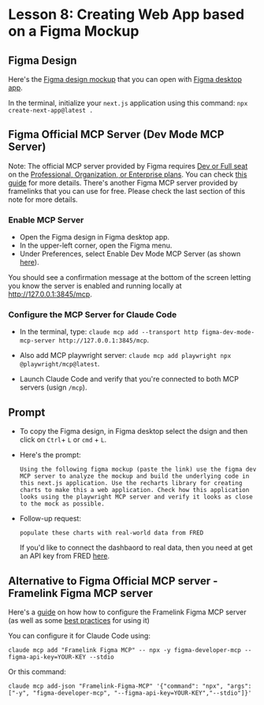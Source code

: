 # Lesson 8: Creating Web App based on a Figma Mockup

## Figma Design

Here's the [Figma design mockup](link) that you can open with [Figma desktop app](https://www.figma.com/downloads/). 

In the terminal, initialize your `next.js` application using this command:
`npx create-next-app@latest .`

## Figma Official MCP Server (Dev Mode MCP Server)

Note: The official MCP server provided by Figma requires [Dev or Full seat](https://help.figma.com/hc/en-us/articles/27468498501527-Updates-to-Figma-s-pricing-seats-and-billing-experience#h_01JCPBM8X2MBEXTABDM92HWZG4) on the [Professional, Organization, or Enterprise plans](https://help.figma.com/hc/en-us/articles/360040328273-Figma-plans-and-features). You can check [this guide](https://help.figma.com/hc/en-us/articles/32132100833559-Guide-to-the-Dev-Mode-MCP-Server) for more details. There's another Figma MCP server provided by framelinks that you can use for free. Please check the last section of this note for more details. 

### Enable MCP Server

- Open the Figma design in Figma desktop app. 
- In the upper-left corner, open the Figma menu.
- Under Preferences, select Enable Dev Mode MCP Server (as shown [here](https://help.figma.com/hc/article_attachments/33880427925271)).
 
You should see a confirmation message at the bottom of the screen letting you know the server is enabled and running locally at http://127.0.0.1:3845/mcp. 

### Configure the MCP Server for Claude Code

- In the terminal, type: `claude mcp add --transport http figma-dev-mode-mcp-server http://127.0.0.1:3845/mcp`.

- Also add MCP playwright server: `claude mcp add playwright npx @playwright/mcp@latest`.

- Launch Claude Code and verify that you're connected to both MCP servers (usign `/mcp`).


## Prompt 

- To copy the Figma design, in Figma desktop select the dsign and then click on `Ctrl`+ `L` or `cmd` + `L`.

- Here's the prompt:

  ```
  Using the following figma mockup (paste the link) use the figma dev MCP server to analyze the mockup and build the underlying code in this next.js application. Use the recharts library for creating charts to make this a web application. Check how this application looks using the playwright MCP server and verify it looks as close to the mock as possible.
  ```   

- Follow-up request:

  ``` 
  populate these charts with real-world data from FRED
  ```

  If you'd like to connect the dashbaord to real data, then you need at get an API key from FRED [here](https://fred.stlouisfed.org/docs/api/api_key.html).



## Alternative to Figma Official MCP server - Framelink Figma MCP server 

Here's a [guide](https://www.framelink.ai/docs/quickstart?utm_source=github&utm_medium=referral&utm_campaign=readme) on how how to configure the Framelink Figma MCP server (as well as some [best practices](https://www.framelink.ai/docs/best-practices) for using it)

You can configure it for Claude Code using: 

`claude mcp add "Framelink Figma MCP" -- npx -y figma-developer-mcp --figma-api-key=YOUR-KEY --stdio`

Or this command:

`claude mcp add-json "Framelink-Figma-MCP" '{"command": "npx", "args": ["-y", "figma-developer-mcp", "--figma-api-key=YOUR-KEY","--stdio"]}'`
